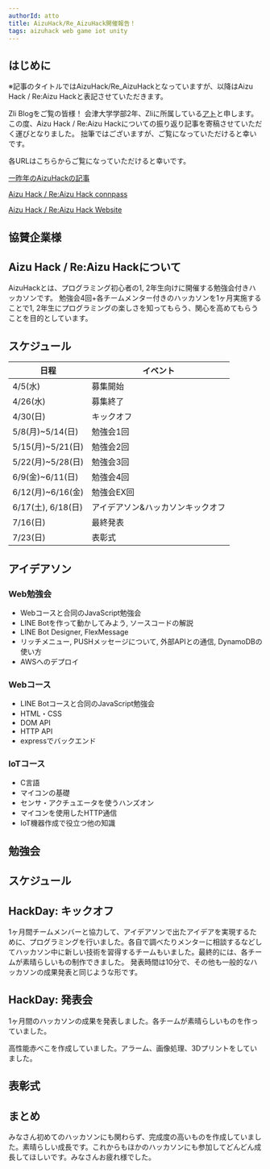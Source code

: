 ```yaml
---
authorId: atto
title: AizuHack/Re_AizuHack開催報告！
tags: aizuhack web game iot unity
---
```


## はじめに

※記事のタイトルではAizuHack/Re_AizuHackとなっていますが、以降はAizu Hack / Re:Aizu Hackと表記させていただきます。

Zli Blogをご覧の皆様！
会津大学学部2年、Zliに所属している[アト](https://x.com/Aizu_AizuAizu)と申します。
この度、Aizu Hack / Re:Aizu Hackについての振り返り記事を寄稿させていただく運びとなりました。
拙筆ではございますが、ご覧になっていただけると幸いです。

各URLはこちらからご覧になっていただけると幸いです。

[一昨年のAizuHackの記事](https://blog.zli.works/#/blog/aizuhack-2023)

[Aizu Hack / Re:Aizu Hack connpass](https://zli.connpass.com/event/349133/)

[Aizu Hack / Re:Aizu Hack Website](https://2025.aizuhack.zli.works/)

## 協賛企業様

## Aizu Hack / Re:Aizu Hackについて
AizuHackとは、プログラミング初心者の1, 2年生向けに開催する勉強会付きハッカソンです。
勉強会4回+各チームメンター付きのハッカソンを1ヶ月実施することで1, 2年生にプログラミングの楽しさを知ってもらう、関心を高めてもらうことを目的としています。

## スケジュール

| 日程           | イベント                |
|---------------|-----------------------|
| 4/5(水)       | 募集開始              |
| 4/26(水)      | 募集終了              |
| 4/30(日)      | キックオフ            |
| 5/8(月)~5/14(日) | 勉強会1回          |
| 5/15(月)~5/21(日) | 勉強会2回        |
| 5/22(月)~5/28(日) | 勉強会3回        |
| 6/9(金)~6/11(日)  | 勉強会4回        |
| 6/12(月)~6/16(金) | 勉強会EX回         |
| 6/17(土), 6/18(日) | アイデアソン&ハッカソンキックオフ |
| 7/16(日)      | 最終発表              |
| 7/23(日)      | 表彰式                |

## アイデアソン

### Web勉強会

- Webコースと合同のJavaScript勉強会
- LINE Botを作って動かしてみよう, ソースコードの解説
- LINE Bot Designer, FlexMessage
- リッチメニュー, PUSHメッセージについて, 外部APIとの通信, DynamoDBの使い方
- AWSへのデプロイ

### Webコース

- LINE Botコースと合同のJavaScript勉強会
- HTML・CSS
- DOM API
- HTTP API
- expressでバックエンド

### IoTコース

- C言語
- マイコンの基礎
- センサ・アクチュエータを使うハンズオン
- マイコンを使用したHTTP通信
- IoT機器作成で役立つ他の知識


## 勉強会


## スケジュール



## HackDay: キックオフ

1ヶ月間チームメンバーと協力して、アイデアソンで出たアイデアを実現するために、プログラミングを行いました。各自で調べたりメンターに相談するなどしてハッカソン中に新しい技術を習得するチームもいました。最終的には、各チームが素晴らしいもの制作できました。
発表時間は10分で、その他も一般的なハッカソンの成果発表と同じような形です。

## HackDay: 発表会

1ヶ月間のハッカソンの成果を発表しました。各チームが素晴らしいものを作っていました。

高性能赤べこを作成していました。アラーム、画像処理、3Dプリントをしていました。

## 表彰式

## まとめ
みなさん初めてのハッカソンにも関わらず、完成度の高いものを作成していました。素晴らしい成長です。これからもほかのハッカソンにも参加してどんどん成長してほしいです。みなさんお疲れ様でした。